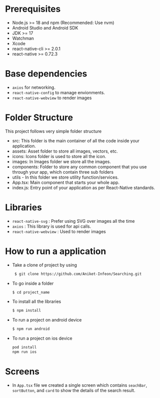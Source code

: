 # Prerequisites

- Node.js >= 18 and npm (Recommended: Use nvm)
- Android Studio and Android SDK
- JDK >= 17
- Watchman
- Xcode
- react-native-cli >= 2.0.1
- react-native >= 0.72.3

# Base dependencies

- `axios` for networking.
- `react-native-config` to manage envionments.
- `react-native-webview` to render images

# Folder Structure

This project follows very simple folder structure

- src: This folder is the main container of all the code inside your application.
- assets: Asset folder to store all images, vectors, etc.
- icons: Icons folder is used to store all the icon.
- images: In Images folder we store all the images.
- components: Folder to store any common component that you use through your app, which contain three sub folders
- utils - In this folder we store utility function/services.
- App.tsx: Main component that starts your whole app.
- index.js: Entry point of your application as per React-Native standards.

# Libraries

- `react-native-svg` : Prefer using SVG over images all the time
- `axios` : This library is used for api calls.
- `react-native-webview` : Used to render images

# How to run a application

- Take a clone of project by using
  ```sh
   $ git clone https://github.com/Aniket-Infeon/Searching.git
  ```
- To go inside a folder
  ```sh
  $ cd project_name
  ```
- To install all the libraries
  ```sh
  $ npm install
  ```
- To run a project on android device
  ```sh
  $ npm run android
  ```
- To run a project on ios device
  ```sh
  pod install
  npm run ios
  ```

# Screens

- In `App.tsx` file we created a single screen which contains `seachBar`, `sortButton`, and `card` to show the details of the search result.
